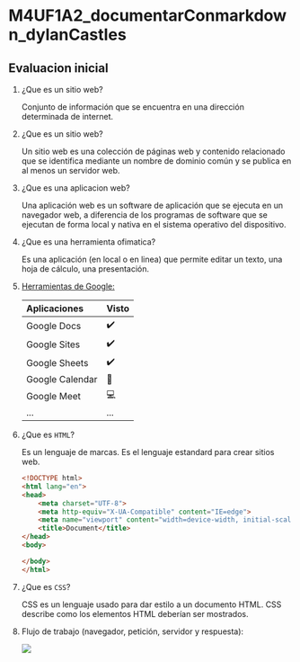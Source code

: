 # M4UF1A2_documentarConmarkdown_dylanCastles
## Evaluacion inicial

1. ¿Que es un sitio web?

    Conjunto de información que se encuentra en una dirección determinada de internet.

2. ¿Que es un sitio web?

    Un sitio web es una colección de páginas web y contenido relacionado que se identifica
  mediante un nombre de dominio común y se publica en al menos un servidor web.

3. ¿Que es una aplicacion web?

    Una aplicación web es un software de aplicación que se ejecuta en un navegador web, a diferencia de los programas de software que se ejecutan de forma local y nativa en el sistema operativo del dispositivo.

4. ¿Que es una herramienta ofimatica?

    Es una aplicación (en local o en linea) que permite editar un texto, una hoja de cálculo, una
presentación.

5. [Herramientas de Google:](https://www.google.com/intl/es-419/chrome/browser-tools)

    |Aplicaciones|Visto|
    |:-|:-|
    |Google Docs|:heavy_check_mark:|
    |Google Sites|:heavy_check_mark:|
    |Google Sheets|:heavy_check_mark:|
    |Google Calendar|:calendar:|
    |Google Meet|:computer:|
    |...|...|

6. ¿Que es ``HTML``?

    Es un lenguaje de marcas. Es el lenguaje estandard para crear sitios web.

    ```html
    <!DOCTYPE html>
    <html lang="en">
    <head>
        <meta charset="UTF-8">
        <meta http-equiv="X-UA-Compatible" content="IE=edge">
        <meta name="viewport" content="width=device-width, initial-scale=1.0">
        <title>Document</title>
    </head>
    <body>

    </body>
    </html>
    ```

7. ¿Que es ``CSS``?

    CSS es un lenguaje usado para dar estilo a un documento HTML. CSS describe como los
elementos HTML deberían ser mostrados.

8. Flujo de trabajo (navegador, petición, servidor y respuesta):

    ![](https://github.com/DylanCastles/M4UF1A2_documentarConMarkdown_dylanCastles/blob/main/fotoHTMLMarkdown.PNG)
